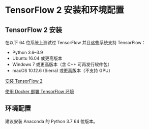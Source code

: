 # TensorFlow 2 安装和环境配置

## TensorFlow 2 安装
在以下 64 位系统上测试过 TensorFlow 并且这些系统支持 TensorFlow：

+ Python 3.6–3.9
+ Ubuntu 16.04 或更高版本
+ Windows 7 或更高版本（含 C++ 可再发行软件包）
+ macOS 10.12.6 (Sierra) 或更高版本（不支持 GPU）

[安装 TensorFlow 2](https://tensorflow.google.cn/install)

[使用 Docker 部署 TensorFlow 环境](https://tf.wiki/zh_hans/appendix/docker.html)


## 环境配置

建议安装 Anaconda 的 Python 3.7 64 位版本。
